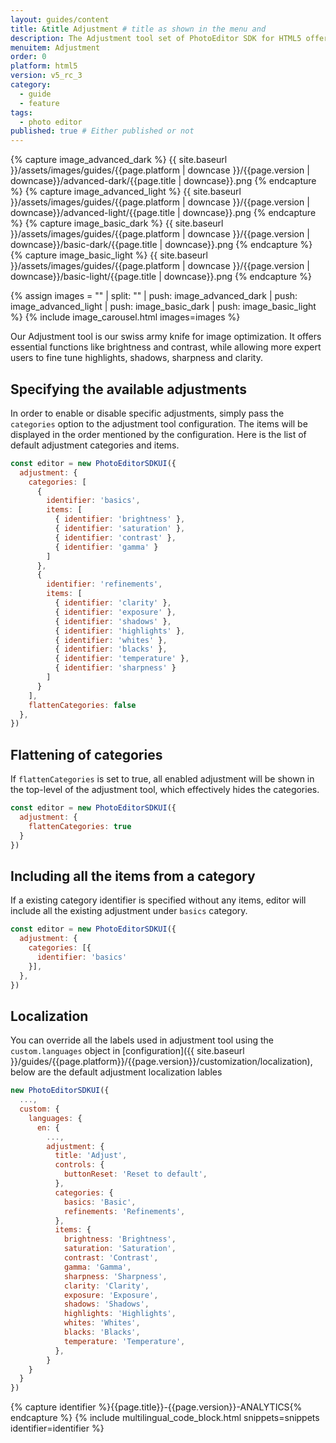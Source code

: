 ```yaml
---
layout: guides/content
title: &title Adjustment # title as shown in the menu and
description: The Adjustment tool set of PhotoEditor SDK for HTML5 offers essential and advanced editing functions like Brightness, Contrast, Saturation or Exposure.
menuitem: Adjustment
order: 0
platform: html5
version: v5_rc_3
category:
  - guide
  - feature
tags:
  - photo editor
published: true # Either published or not
---
```


<!-- ![{{page.title}} tool]({{ site.baseurl }}/assets/images/guides/{{page.platform | downcase }}/{{page.version | downcase}}/{{page.title | downcase}}.jpg){: .center-image style="padding: 20px; max-height: 400px;"} -->

{% capture image_advanced_dark %}
{{ site.baseurl }}/assets/images/guides/{{page.platform | downcase }}/{{page.version | downcase}}/advanced-dark/{{page.title | downcase}}.png
{% endcapture %}
{% capture image_advanced_light %}
{{ site.baseurl }}/assets/images/guides/{{page.platform | downcase }}/{{page.version | downcase}}/advanced-light/{{page.title | downcase}}.png
{% endcapture %}
{% capture image_basic_dark %}
{{ site.baseurl }}/assets/images/guides/{{page.platform | downcase }}/{{page.version | downcase}}/basic-dark/{{page.title | downcase}}.png
{% endcapture %}
{% capture image_basic_light %}
{{ site.baseurl }}/assets/images/guides/{{page.platform | downcase }}/{{page.version | downcase}}/basic-light/{{page.title | downcase}}.png
{% endcapture %}

{% assign images = "" | split: "" | push: image_advanced_dark | push: image_advanced_light | push: image_basic_dark | push: image_basic_light %}
{% include image_carousel.html images=images %}

Our Adjustment tool is our swiss army knife for image optimization. It offers essential functions like brightness and contrast, while allowing more expert users to fine tune highlights, shadows, sharpness and clarity.

## Specifying the available adjustments

In order to enable or disable specific adjustments, simply pass the `categories` option to the adjustment tool configuration. The items will be displayed in the order mentioned by the configuration. Here is the list of default adjustment categories and items.

```js
const editor = new PhotoEditorSDKUI({
  adjustment: {
    categories: [
      {
        identifier: 'basics',
        items: [
          { identifier: 'brightness' },
          { identifier: 'saturation' },
          { identifier: 'contrast' },
          { identifier: 'gamma' }
        ]
      },
      {
        identifier: 'refinements',
        items: [
          { identifier: 'clarity' },
          { identifier: 'exposure' },
          { identifier: 'shadows' },
          { identifier: 'highlights' },
          { identifier: 'whites' },
          { identifier: 'blacks' },
          { identifier: 'temperature' },
          { identifier: 'sharpness' }
        ]
      }
    ],
    flattenCategories: false
  },
})
```

## Flattening of categories

If `flattenCategories` is set to true, all enabled adjustment will be shown in the top-level of the adjustment tool, which effectively hides the categories.

```js
const editor = new PhotoEditorSDKUI({
  adjustment: {
    flattenCategories: true
  }
})
```

## Including all the items from a category

If a existing category identifier is specified without any items, editor will include all the existing adjustment under `basics` category.

```js
const editor = new PhotoEditorSDKUI({
  adjustment: {
    categories: [{
      identifier: 'basics'
    }],
  },
})
```

## Localization

You can override all the labels used in adjustment tool using the `custom.languages` object in [configuration]({{ site.baseurl }}/guides/{{page.platform}}/{{page.version}}/customization/localization), below are the default adjustment localization lables

```js
new PhotoEditorSDKUI({
  ...,
  custom: {
    languages: {
      en: {
        ...,
        adjustment: {
          title: 'Adjust',
          controls: {
            buttonReset: 'Reset to default',
          },
          categories: {
            basics: 'Basic',
            refinements: 'Refinements',
          },
          items: {
            brightness: 'Brightness',
            saturation: 'Saturation',
            contrast: 'Contrast',
            gamma: 'Gamma',
            sharpness: 'Sharpness',
            clarity: 'Clarity',
            exposure: 'Exposure',
            shadows: 'Shadows',
            highlights: 'Highlights',
            whites: 'Whites',
            blacks: 'Blacks',
            temperature: 'Temperature',
          },
        }
    }
  }
})

```

{% capture identifier %}{{page.title}}-{{page.version}}-ANALYTICS{% endcapture %}
{% include multilingual_code_block.html snippets=snippets identifier=identifier %}

